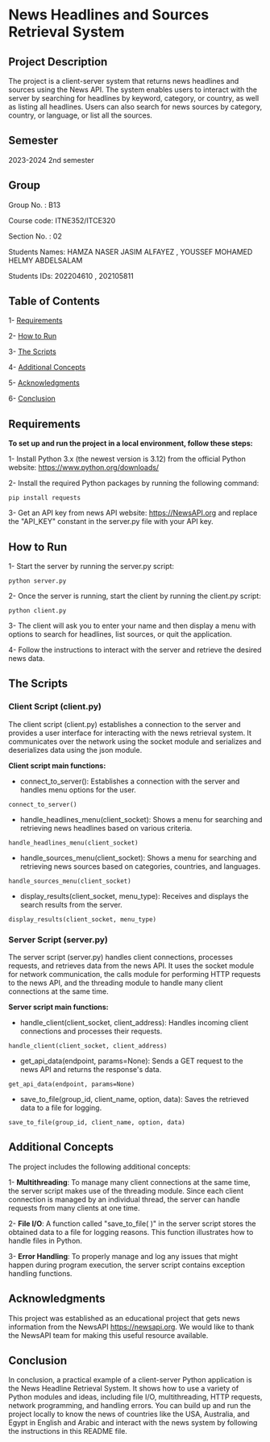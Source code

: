 # **News Headlines and Sources Retrieval System**
##
## Project Description
The project is a client-server system that returns news headlines and sources using the News API. The system enables users to interact with the server by searching for headlines by keyword, category, or country, as well as listing all headlines. Users can also search for news sources by category, country, or language, or list all the sources.

## Semester 
2023-2024 2nd semester

## Group
Group No. : B13

Course code: ITNE352/ITCE320

Section No. : 02

Students Names: HAMZA NASER JASIM ALFAYEZ , YOUSSEF MOHAMED HELMY ABDELSALAM

Students IDs: 202204610 , 202105811 


## Table of Contents

1- [Requirements](#requirements)

2- [How to Run](#how-to-run)

3- [The Scripts](#the-scripts)

4- [Additional Concepts](#additional-concepts)

5- [Acknowledgments](#acknowledgments)

6- [Conclusion](#conclusion)

## Requirements

**To set up and run the project in a local environment, follow these steps:**

1- Install Python 3.x (the newest version is 3.12) from the official Python website: https://www.python.org/downloads/

2- Install the required Python packages by running the following command:

```
pip install requests 
```

3- Get an API key from news API website: https://NewsAPI.org and replace the "API_KEY" constant in the server.py file with your API key.

## How to Run

1- Start the server by running the server.py script:

```
python server.py
```

2- Once the server is running, start the client by running the client.py script:

```
python client.py
```

3- The client will ask you to enter your name and then display a menu with options to search for headlines, list sources, or quit the application.

4- Follow the instructions to interact with the server and retrieve the desired news data.

## The Scripts

### Client Script (client.py)

The client script (client.py) establishes a connection to the server and provides a user interface for interacting with the news retrieval system. It communicates over the network using the socket module and serializes and deserializes data using the json module.

**Client script main functions:**

- connect_to_server(): Establishes a connection with the server and handles menu options for the user.
```
connect_to_server()
```
- handle_headlines_menu(client_socket): Shows a menu for searching and retrieving news headlines based on various criteria.
```
handle_headlines_menu(client_socket)
```
- handle_sources_menu(client_socket): Shows a menu for searching and retrieving news sources based on categories, countries, and languages.
```
handle_sources_menu(client_socket)
```
- display_results(client_socket, menu_type): Receives and displays the search results from the server.
```
display_results(client_socket, menu_type)
```

### Server Script (server.py)

The server script (server.py) handles client connections, processes requests, and retrieves data from the news API. It uses the socket module for network communication, the calls module for performing HTTP requests to the news API, and the threading module to handle many client connections at the same time.

**Server script main functions:**

- handle_client(client_socket, client_address): Handles incoming client connections and processes their requests.
```
handle_client(client_socket, client_address)
```
- get_api_data(endpoint, params=None): Sends a GET request to the news API and returns the response's data.
```
get_api_data(endpoint, params=None)
```
- save_to_file(group_id, client_name, option, data): Saves the retrieved data to a file for logging.
```
save_to_file(group_id, client_name, option, data)
```

## Additional Concepts

The project includes the following additional concepts:

1- **Multithreading**: To manage many client connections at the same time, the server script makes use of the threading module. Since each client connection is managed by an individual thread, the server can handle requests from many clients at one time.

2- **File I/O**: A function called "save_to_file( )" in the server script stores the obtained data to a file for logging reasons. This function illustrates how to handle files in Python.

3- **Error Handling**: To properly manage and log any issues that might happen during program execution, the server script contains exception handling functions.

## Acknowledgments

This project was established as an educational project that gets news information from the NewsAPI https://newsapi.org. We would like to thank the NewsAPI team for making this useful resource available.

## Conclusion

In conclusion, a practical example of a client-server Python application is the News Headline Retrieval System. It shows how to use a variety of Python modules and ideas, including file I/O, multithreading, HTTP requests, network programming, and handling errors. You can build up and run the project locally to know the news of countries like the USA, Australia, and Egypt in English and Arabic and interact with the news system by following the instructions in this README file.
